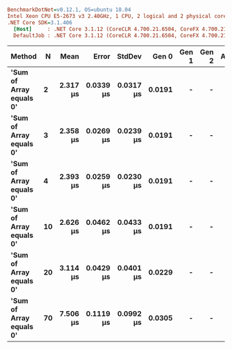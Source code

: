 ``` ini

BenchmarkDotNet=v0.12.1, OS=ubuntu 18.04
Intel Xeon CPU E5-2673 v3 2.40GHz, 1 CPU, 2 logical and 2 physical cores
.NET Core SDK=3.1.406
  [Host]     : .NET Core 3.1.12 (CoreCLR 4.700.21.6504, CoreFX 4.700.21.6905), X64 RyuJIT
  DefaultJob : .NET Core 3.1.12 (CoreCLR 4.700.21.6504, CoreFX 4.700.21.6905), X64 RyuJIT


```
|                  Method |  N |     Mean |     Error |    StdDev |  Gen 0 | Gen 1 | Gen 2 | Allocated |
|------------------------ |--- |---------:|----------:|----------:|-------:|------:|------:|----------:|
| **&#39;Sum of Array equals 0&#39;** |  **2** | **2.317 μs** | **0.0339 μs** | **0.0317 μs** | **0.0191** |     **-** |     **-** |     **312 B** |
| **&#39;Sum of Array equals 0&#39;** |  **3** | **2.358 μs** | **0.0269 μs** | **0.0239 μs** | **0.0191** |     **-** |     **-** |     **320 B** |
| **&#39;Sum of Array equals 0&#39;** |  **4** | **2.393 μs** | **0.0259 μs** | **0.0230 μs** | **0.0191** |     **-** |     **-** |     **320 B** |
| **&#39;Sum of Array equals 0&#39;** | **10** | **2.626 μs** | **0.0462 μs** | **0.0433 μs** | **0.0191** |     **-** |     **-** |     **344 B** |
| **&#39;Sum of Array equals 0&#39;** | **20** | **3.114 μs** | **0.0429 μs** | **0.0401 μs** | **0.0229** |     **-** |     **-** |     **384 B** |
| **&#39;Sum of Array equals 0&#39;** | **70** | **7.506 μs** | **0.1119 μs** | **0.0992 μs** | **0.0305** |     **-** |     **-** |     **584 B** |
